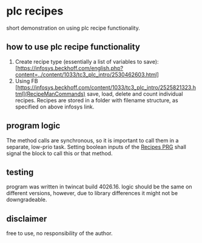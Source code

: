 # plc recipes
short demonstration on using plc recipe functionality.
## how to use plc recipe functionality
1. Create recipe type (essentially a list of variables to save): [https://infosys.beckhoff.com/english.php?content=../content/1033/tc3_plc_intro/2530462603.html]
1. Using FB [https://infosys.beckhoff.com/content/1033/tc3_plc_intro/2525821323.html](RecipeManCommands) save, load, delete and count individual recipes. Recipes are stored in a folder with filename structure, as specified on above infosys link.
## program logic
The method calls are synchronous, so it is important to call them in a separate, low-prio task. Setting boolean inputs of the [Recipes PRG](/plc%20recipes/Untitled1/POUs/Recipes.TcPOU) shall signal the block to call this or that method.
## testing
program was written in twincat build 4026.16. logic should be the same on different versions, however, due to library differences it might not be downgradeable.
## disclaimer
free to use, no responsibility of the author.
